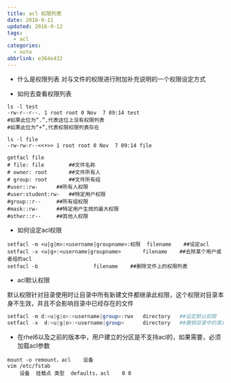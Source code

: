 ```yaml
---
title: acl 权限列表
date: 2016-9-11
updated: 2016-9-12
tags:
  - acl
categories:
  - note
abbrlink: e364e432
---
```


* 什么是权限列表
  对与文件的权限进行附加补充说明的一个权限设定方式

* 如何去查看权限列表   

<!--more-->

```shell
ls -l test
-rw-r--r--. 1 root root 0 Nov  7 09:14 test
#如果此位为“.”,代表这位上没有权限列表
#如果此位为“+”,代表权限权限列表存在

ls -l file
-rw-rw-r--<<+>> 1 root root 0 Nov  7 09:14 file

getfacl file 
# file: file		##文件名称
# owner: root		##文件所有人
# group: root		##文件所有组
#user::rw-		##所有人权限
#user:student:rw-	##特定用户权限
#group::r--		##所有组权限
#mask::rw-		##特定用户生效的最大权限
#other::r--		##其他人权限
```


* 如何设定acl权限


```shell
setfacl	-m <u|g|m>:<username|groupname>:权限	filename	##设定acl
setfacl -x <u|g>:<username|groupname> 		filename	##去除某个用户或者组的acl
setfacl -b					filename	##删除文件上的权限列表
```

* acl默认权限

默认权限针对目录使用时让目录中所有新建文件都继承此权限，这个权限对目录本身不生效，并且不会影响目录中已经存在的文件

```powershell
setfacl -m d:<u|g|o>:<username|group>:rwx	directory	##设定默认权限
setfacl -x  d:<u|g|o>:<username|group>		directory	##撤销目录中的某条默认权限
```

* 在rhel6以及之前的版本中，用户建立的分区是不支持acl的，如果需要，必须加载acl参数


```shell
mount -o remount，acl	设备
vim /etc/fstab
    设备	挂载点	类型	defaults，acl	0 0
```







